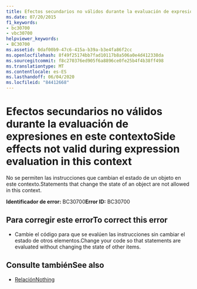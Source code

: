 ```yaml
---
title: Efectos secundarios no válidos durante la evaluación de expresiones en este contexto
ms.date: 07/20/2015
f1_keywords:
- bc30700
- vbc30700
helpviewer_keywords:
- BC30700
ms.assetid: 0daf00b9-47c6-415a-b39a-b3e4fa86f2cc
ms.openlocfilehash: 8f49f25174bb7fad10117b8a506a0e4d412338da
ms.sourcegitcommit: f8c270376ed905f6a8896ce0fe25b4f4b38ff498
ms.translationtype: MT
ms.contentlocale: es-ES
ms.lasthandoff: 06/04/2020
ms.locfileid: "84412668"
---
```

# <a name="side-effects-not-valid-during-expression-evaluation-in-this-context"></a><span data-ttu-id="7b731-102">Efectos secundarios no válidos durante la evaluación de expresiones en este contexto</span><span class="sxs-lookup"><span data-stu-id="7b731-102">Side effects not valid during expression evaluation in this context</span></span>
<span data-ttu-id="7b731-103">No se permiten las instrucciones que cambian el estado de un objeto en este contexto.</span><span class="sxs-lookup"><span data-stu-id="7b731-103">Statements that change the state of an object are not allowed in this context.</span></span>  
  
 <span data-ttu-id="7b731-104">**Identificador de error:** BC30700</span><span class="sxs-lookup"><span data-stu-id="7b731-104">**Error ID:** BC30700</span></span>  
  
## <a name="to-correct-this-error"></a><span data-ttu-id="7b731-105">Para corregir este error</span><span class="sxs-lookup"><span data-stu-id="7b731-105">To correct this error</span></span>  
  
- <span data-ttu-id="7b731-106">Cambie el código para que se evalúen las instrucciones sin cambiar el estado de otros elementos.</span><span class="sxs-lookup"><span data-stu-id="7b731-106">Change your code so that statements are evaluated without changing the state of other items.</span></span>  
  
## <a name="see-also"></a><span data-ttu-id="7b731-107">Consulte también</span><span class="sxs-lookup"><span data-stu-id="7b731-107">See also</span></span>

- [<span data-ttu-id="7b731-108">Relación</span><span class="sxs-lookup"><span data-stu-id="7b731-108">Nothing</span></span>](../language-reference/nothing.md)

